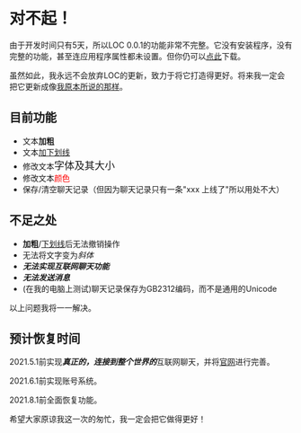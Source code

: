 # 对不起！

由于开发时间只有5天，所以LOC 0.0.1的功能非常不完整。它没有安装程序，没有完整的功能，甚至连应用程序属性都未设置。但你仍可以[点此](https://loc.liziqian.net/0.0.1.zip)下载。

虽然如此，我永远不会放弃LOC的更新，致力于将它打造得更好。将来我一定会把它更新成像[我原本所说的那样](https://docs.liziqian.net/LOC/#/%E7%9B%AE%E6%A0%87)。

## 目前功能

- 文本**加粗**
- 文本<u>加下划线</u>
- 修改文本<font size="4px">字体及其大小</font>
- 修改文本<font color="red">颜色</font>
- 保存/清空聊天记录（但因为聊天记录只有一条"xxx 上线了"所以用处不大）

## 不足之处

- **加粗**/<u>下划线</u>后无法撤销操作
- 无法将文字变为*斜体*
- ***无法实现互联网聊天功能***
- ***无法发送消息***
- (在我的电脑上测试)聊天记录保存为GB2312编码，而不是通用的Unicode

以上问题我将一一解决。

## 预计恢复时间

2021.5.1前实现***真正的，连接到整个世界的***互联网聊天，并将[官网](https://loc.liziqian.net)进行完善。

2021.6.1前实现账号系统。

2021.8.1前全面恢复功能。



希望大家原谅我这一次的匆忙，我一定会把它做得更好！
